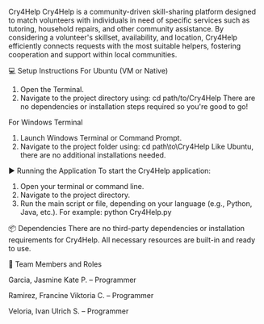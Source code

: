 Cry4Help
Cry4Help is a community-driven skill-sharing platform designed to match volunteers with individuals in need of specific services such as tutoring, household repairs, and other community assistance. By considering a volunteer's skillset, availability, and location, Cry4Help efficiently connects requests with the most suitable helpers, fostering cooperation and support within local communities.

💻 Setup Instructions
For Ubuntu (VM or Native)
  1. Open the Terminal.
  2. Navigate to the project directory using: cd path/to/Cry4Help
There are no dependencies or installation steps required so you're good to go!

For Windows Terminal
  1. Launch Windows Terminal or Command Prompt.
  2. Navigate to the project folder using: cd path\to\Cry4Help
Like Ubuntu, there are no additional installations needed.

▶️ Running the Application
To start the Cry4Help application:
  1. Open your terminal or command line.
  2. Navigate to the project directory.
  3. Run the main script or file, depending on your language (e.g., Python, Java, etc.). For example: python Cry4Help.py

📦 Dependencies
There are no third-party dependencies or installation requirements for Cry4Help. All necessary resources are built-in and ready to use.

👥 Team Members and Roles

Garcia, Jasmine Kate P. – Programmer

Ramirez, Francine Viktoria C. – Programmer

Veloria, Ivan Ulrich S. – Programmer
